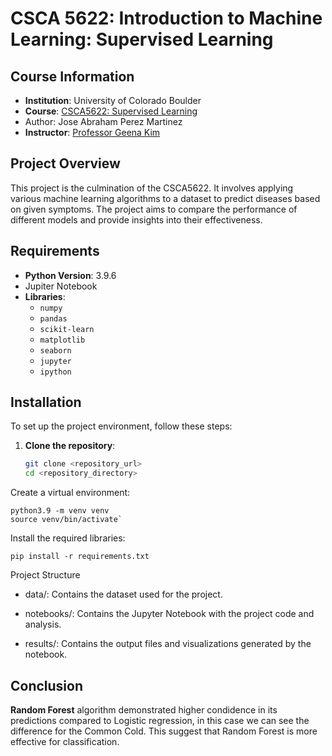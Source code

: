 # CSCA 5622: Introduction to Machine Learning: Supervised Learning

## Course Information
- **Institution**: University of Colorado Boulder
- **Course**: [CSCA5622: Supervised Learning](https://www.colorado.edu/cs/academics/online-programs/mscs-coursera/csca5622)
- Author: Jose Abraham Perez Martinez
- **Instructor**: [Professor Geena Kim](https://www.colorado.edu/program/data-science/geena-kim)

## Project Overview
This project is the culmination of the CSCA5622. It involves applying various machine learning algorithms to a dataset to predict diseases based on given symptoms. The project aims to compare the performance of different models and provide insights into their effectiveness.

## Requirements
- **Python Version**: 3.9.6
- Jupiter Notebook
- **Libraries**:
  - `numpy`
  - `pandas`
  - `scikit-learn`
  - `matplotlib`
  - `seaborn`
  - `jupyter`
  - `ipython`


## Installation
To set up the project environment, follow these steps:

1. **Clone the repository**:
   ```bash
   git clone <repository_url>
   cd <repository_directory>
    ```
Create a virtual environment:
 ```
python3.9 -m venv venv
source venv/bin/activate`
 ```
Install the required libraries:

 ```pip install -r requirements.txt ```

Project Structure

- data/: Contains the dataset used for the project.

- notebooks/: Contains the Jupyter Notebook with the project code and analysis.

- results/: Contains the output files and visualizations generated by the notebook.

## Conclusion
**Random Forest** algorithm demonstrated higher condidence in its predictions compared to Logistic regression, in this case we can see the difference for the Common Cold. This suggest that Random Forest is more effective for classification.
